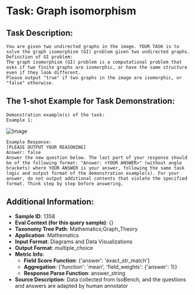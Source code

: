 # Task: Graph isomorphism

## Task Description:

```
You are given two undirected graphs in the image. YOUR TASK is to solve the graph isomorphism (GI) problem given two undirected graphs.
Definition of GI problem:
The graph isomorphism (GI) problem is a computational problem that asks if two finite graphs are isomorphic, or have the same structure even if they look different.
Please output "true" if two graphs in the image are isomorphic, or "false" otherwise.
```

## The 1-shot Example for Task Demonstration:

```
Demonstration example(s) of the task:
Example 1:
```

![Image](iso_1.png)

```
Example Response:
[PLEASE OUTPUT YOUR REASONING]
Answer: false
Answer the new question below. The last part of your response should be of the following format: "Answer: <YOUR ANSWER>" (without angle brackets) where YOUR ANSWER is your answer, following the same task logic and output format of the demonstration example(s). For your answer, do not output additional contents that violate the specified format. Think step by step before answering.
```

## Additional Information:

- **Sample ID**: 1358
- **Eval Context (for this query sample)**: {}
- **Taxonomy Tree Path**: Mathematics;Graph_Theory
- **Application**: Mathematics
- **Input Format**: Diagrams and Data Visualizations
- **Output Format**: multiple_choice
- **Metric Info**:
  - **Field Score Function**: {'answer': 'exact_str_match'}
  - **Aggregation**: {'function': 'mean', 'field_weights': {'answer': 1}}
  - **Response Parse Function**: answer_string
- **Source Description**: Data collected from IsoBench, and the questions and answers are adapted by human annotator

